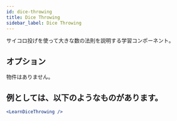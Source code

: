 ```yaml
---
id: dice-throwing
title: Dice Throwing
sidebar_label: Dice Throwing
---
```


サイコロ投げを使って大きな数の法則を説明する学習コンポーネント。

## オプション

物件はありません。

## 例としては、以下のようなものがあります。

```jsx live
<LearnDiceThrowing />
```

